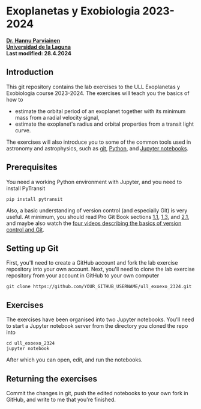 # Exoplanetas y Exobiologia 2023-2024</br>

**[Dr. Hannu Parviainen](mailto:hannu@iac.es)**</br>
**[Universidad de la Laguna](https://www.ull.es)**</br>
**Last modified: 28.4.2024**

## Introduction

This git repository contains the lab exercises to the ULL Exoplanetas y Exobiologia course
2023-2024. The exercises will teach you the basics of how to 

- estimate the orbital period of an exoplanet together with its minimum mass from a radial 
  velocity signal,
- estimate the exoplanet's radius and orbital properties from a transit light curve.

The exercises will also introduce you to some of the common tools used in astronomy and 
astrophysics, such as [git](https://git-scm.com), [Python](https://www.python.org/), 
and [Jupyter notebooks](https://jupyter.org/).

## Prerequisites

You need a working Python environment with Jupyter, and you need to install PyTransit 

    pip install pytransit 

Also, a basic understanding of version control (and especially Git) is very useful. At minimum, 
you should read Pro Git Book sections [1.1](https://git-scm.com/book/en/v2/Getting-Started-About-Version-Control), 
[1.3](https://git-scm.com/book/en/v2/Getting-Started-What-is-Git%3F), 
and [2.1](https://git-scm.com/book/en/v2/Git-Basics-Getting-a-Git-Repository), and maybe also watch the
[four videos describing the basics of version control and Git](https://git-scm.com/videos). 

## Setting up Git

First, you'll need to create a GitHub account and fork the lab exercise repository into your own account. Next, 
you'll need to clone the lab exercise repository from your account in GitHub to your own computer

    git clone https://github.com/YOUR_GITHUB_USERNAME/ull_exoexo_2324.git

## Exercises

The exercises have been organised into two Jupyter notebooks. You'll need to start a Jupyter notebook
server from the directory you cloned the repo into

    cd ull_exoexo_2324
    jupyter notebook

After which you can open, edit, and run the notebooks.

## Returning the exercises

Commit the changes in git, push the edited notebooks to your own fork in GitHub, and write to me that you're finished.
